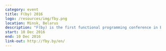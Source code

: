 ```yaml
---
category: event
title: F(by) 2016
logo: /resources/img/fby.png
location: Minsk, Belarus
description: "F(by) is the first functional programming conference in Belarus"
start: 10 Dec 2016
end: 10 Dec 2016
link-out: http://fby.by/en/
---
```


